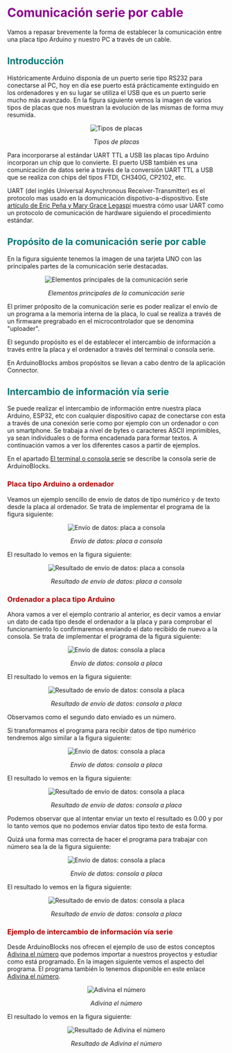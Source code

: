 # <FONT COLOR=#8B008B>Comunicación serie por cable</font>
Vamos a repasar brevemente la forma de establecer la comunicación entre una placa tipo Arduino y nuestro PC a través de un cable.

## <FONT COLOR=#007575>**Introducción**</font>
Históricamente Arduino disponía de un puerto serie tipo RS232 para conectarse al PC, hoy en día ese puerto está prácticamente extinguido en los ordenadores y en su lugar se utiliza el USB que es un puerto serie mucho más avanzado. En la figura siguiente vemos la imagen de varios tipos de placas que nos muestran la evolución de las mismas de forma muy resumida.

<center>

![Tipos de placas](../img/comunicaciones/placas.png)

*Tipos de placas*

</center>

Para incorporarse al estándar UART TTL a USB las placas tipo Arduino incorporan un chip que lo convierte. El puerto USB también es una comunicación de datos serie a través de la conversión UART TTL a USB que se realiza con chips del tipos FTDI, CH340G, CP2102, etc.

UART (del inglés Universal Asynchronous Receiver-Transmitter) es el protocolo mas usado en la domunicación dispotivo-a-dispositivo. Este [artículo de Eric Peňa y Mary Grace Legaspi](../datasheet/uart-a-hardware-communication-protocol.pdf) muestra cómo usar UART como un protocolo de comunicación de hardware siguiendo el procedimiento estándar.

## <FONT COLOR=#007575>**Propósito de la comunicación serie por cable**</font>
En la figura siguiente tenemos la imagen de una tarjeta UNO con las principales partes de la comunicación serie destacadas.

<center>

![Elementos principales de la comunicación serie](../img/comunicaciones/serie.png)

*Elementos principales de la comunicación serie*

</center>

El primer próposito de la comunicación serie es poder realizar el envío de un programa a la memoria interna de la placa, lo cual se realiza a través de un firmware pregrabado en el microcontrolador que se denomina "uploader".

El segundo propósito es el de establecer el intercambio de información a través entre la placa y el ordenador a través del terminal o consola serie.

En ArduinoBlocks ambos propósitos se llevan a cabo dentro de la aplicación Connector.

## <FONT COLOR=#007575>**Intercambio de información vía serie**</font>
Se puede realizar el intercambio de información entre nuestra placa Arduino, ESP32, etc con cualquier dispositivo capaz de conectarse con esta a través de una conexión serie como por ejemplo con un ordenador o con un smartphone. Se trabaja a nivel de bytes o caracteres ASCII imprimibles, ya sean individuales o de forma encadenada para formar textos. A continuación vamos a ver los diferentes casos a partir de ejemplos.

En el apartado [El terminal o consola serie](../Tactividades/T_teclado.md) se describe la consola serie de ArduinoBlocks.

### <FONT COLOR=#AA0000>Placa tipo Arduino a ordenador</font>
Veamos un ejemplo sencillo de envío de datos de tipo numérico y de texto desde la placa al ordenador. Se trata de implementar el programa de la figura siguiente:

<center>

![Envío de datos: placa a consola](../img/comunicaciones/placa_cons.png)

*Envío de datos: placa a consola*

</center>

El resultado lo vemos en la figura siguiente:

<center>

![Resultado de envío de datos: placa a consola](../img/comunicaciones/placa_consC.png)

*Resultado de envío de datos: placa a consola*

</center>

### <FONT COLOR=#AA0000>Ordenador a placa tipo Arduino</font>
Ahora vamos a ver el ejemplo contrario al anterior, es decir vamos a enviar un dato de cada tipo desde el ordenador a la placa y para comprobar el funcionamiento lo confirmaremos enviando el dato recibido de nuevo a la consola. Se trata de implementar el programa de la figura siguiente:

<center>

![Envío de datos: consola a placa](../img/comunicaciones/cons_placa_cons.png)

*Envío de datos: consola a placa*

</center>

El resultado lo vemos en la figura siguiente:

<center>

![Resultado de envío de datos: consola a placa](../img/comunicaciones/cons_placa_consC.png)

*Resultado de envío de datos: consola a placa*

</center>

Observamos como el segundo dato enviado es un número.

Si transformamos el programa para recibir datos de tipo numérico tendremos algo similar a la figura siguiente:

<center>

![Envío de datos: consola a placa](../img/comunicaciones/cons_placa_consN.png)

*Envío de datos: consola a placa*

</center>

El resultado lo vemos en la figura siguiente:

<center>

![Resultado de envío de datos: consola a placa](../img/comunicaciones/cons_placa_consCN.png)

*Resultado de envío de datos: consola a placa*

</center>

Podemos observar que al intentar enviar un texto el resultado es 0.00 y por lo tanto vemos que no podemos enviar datos tipo texto de esta forma.

Quizá una forma mas correcta de hacer el programa para trabajar con número sea la de la figura siguiente:

<center>

![Envío de datos: consola a placa](../img/comunicaciones/cons_placa_consN1.png)

*Envío de datos: consola a placa*

</center>

El resultado lo vemos en la figura siguiente:

<center>

![Resultado de envío de datos: consola a placa](../img/comunicaciones/cons_placa_consCN1.png)

*Resultado de envío de datos: consola a placa*

</center>

### <FONT COLOR=#AA0000>**Ejemplo de intercambio de información vía serie**</font>
Desde ArduinoBlocks nos ofrecen el ejemplo de uso de estos conceptos [Adivina el número](http://www.arduinoblocks.com/web/project/2004) que podemos importar a nuestros proyectos y estudiar como está programado. En la imagen siguiente vemos el aspecto del programa. El programa también lo tenemos disponible en este enlace [Adivina el número](../programas/Adivina_el_numero.abp).

<center>

![Adivina el número](../img/comunicaciones/adivina.png)

*Adivina el número*

</center>

El resultado lo vemos en la figura siguiente:

<center>

![Resultado de Adivina el número](../img/comunicaciones/adivinaC.png)

*Resultado de Adivina el número*

</center>
